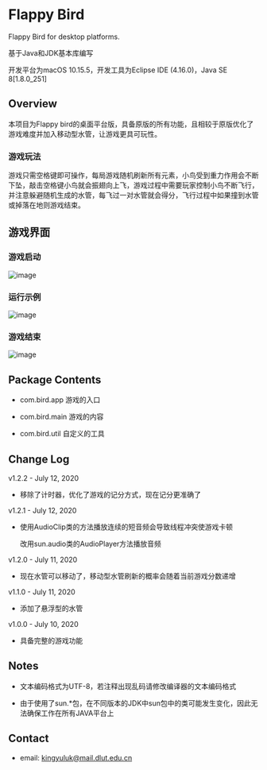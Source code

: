 # Flappy Bird
Flappy Bird for desktop platforms.

基于Java和JDK基本库编写

开发平台为macOS 10.15.5，开发工具为Eclipse IDE (4.16.0)，Java SE 8[1.8.0_251]


## Overview

本项目为Flappy bird的桌面平台版，具备原版的所有功能，且相较于原版优化了游戏难度并加入移动型水管，让游戏更具可玩性。
### 游戏玩法
游戏只需空格键即可操作，每局游戏随机刷新所有元素，小鸟受到重力作用会不断下坠，敲击空格键小鸟就会振翅向上飞，游戏过程中需要玩家控制小鸟不断飞行，并注意躲避随机生成的水管，每飞过一对水管就会得分，飞行过程中如果撞到水管或掉落在地则游戏结束。


## 游戏界面

### 游戏启动
![image](https://github.com/kingyuluk/flappy-bird/blob/master/examples/start.png)

### 运行示例
![image](https://github.com/kingyuluk/flappy-bird/blob/master/examples/play.gif)

### 游戏结束
![image](https://github.com/kingyuluk/flappy-bird/blob/master/examples/over.png)


## Package Contents
* com.bird.app    游戏的入口

* com.bird.main   游戏的内容

* com.bird.util   自定义的工具

## Change Log

v1.2.2 - July 12, 2020

* 移除了计时器，优化了游戏的记分方式，现在记分更准确了

v1.2.1 - July 12, 2020
* 使用AudioClip类的方法播放连续的短音频会导致线程冲突使游戏卡顿

  改用sun.audio类的AudioPlayer方法播放音频
  
v1.2.0 - July 11, 2020
* 现在水管可以移动了，移动型水管刷新的概率会随着当前游戏分数递增

v1.1.0 - July 11, 2020
* 添加了悬浮型的水管

v1.0.0 - July 10, 2020
* 具备完整的游戏功能

## Notes

* 文本编码格式为UTF-8，若注释出现乱码请修改编译器的文本编码格式

* 由于使用了sun.*包，在不同版本的JDK中sun包中的类可能发生变化，因此无法确保工作在所有JAVA平台上

## Contact
* email: <kingyuluk@mail.dlut.edu.cn>
